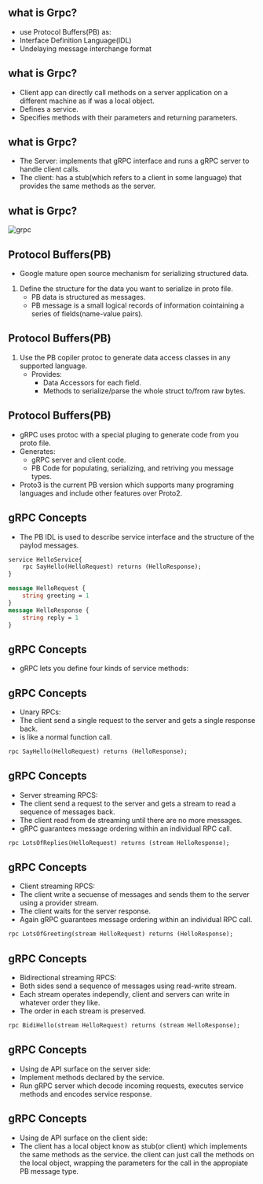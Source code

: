 ## what is Grpc?

* use Protocol Buffers(PB) as:
* Interface Definition Language(IDL)
* Undelaying message interchange format


## what is Grpc?

* Client app can directly call methods on a server application on a different machine as if was a local object.
* Defines a service.
* Specifies methods with their parameters and returning parameters.


## what is Grpc?

* The Server: implements that gRPC interface and runs a gRPC server to handle client calls.
* The client: has a stub(which refers to a client in some language) that provides the same methods as the server.


## what is Grpc?
![grpc](https://grpc.io/img/landing-2.svg)


## Protocol Buffers(PB)

* Google mature open source mechanism for serializing structured data.
1. Define the structure for the data you want to serialize in proto file.
    * PB data is structured as messages.
    * PB message is a small logical records of information cointaining a series of fields(name-value pairs).


## Protocol Buffers(PB)

1. Use the PB copiler protoc to generate data access classes in any supported language.
    * Provides:
        * Data Accessors for each field.
        * Methods to serialize/parse the whole struct to/from raw bytes.


## Protocol Buffers(PB)

* gRPC uses protoc with a special pluging to generate code from you proto file.
* Generates:
    * gRPC server and client code.
    * PB Code for populating, serializing, and retriving you message types.
* Proto3 is the current PB version which supports many programing languages and include other features over Proto2.


## gRPC Concepts

* The PB IDL is used to describe  service interface and the structure of the paylod messages.

```proto
service HelloService{
    rpc SayHello(HelloRequest) returns (HelloResponse);
}

message HelloRequest {
    string greeting = 1
}
message HelloResponse {
    string reply = 1
}
```


## gRPC Concepts

* gRPC lets you define four kinds of service methods:


## gRPC Concepts

* Unary RPCs:
* The client send a single request to the server and gets a single response back.
* is like a normal function call. 

```proto
rpc SayHello(HelloRequest) returns (HelloResponse);
```


## gRPC Concepts

* Server streaming RPCS:
* The client send a request to the server and gets a stream to read a sequence of messages back.
* The client read from de streaming until there are no more messages.
* gRPC guarantees message ordering within an individual RPC call.

```proto
rpc LotsOfReplies(HelloRequest) returns (stream HelloResponse);
```


## gRPC Concepts

* Client streaming RPCS:
* The client write a secuense of messages and sends them to the server using a provider stream.
* The client waits for the server response.
* Again gRPC guarantees message ordering within an individual RPC call.

```proto
rpc LotsOfGreeting(stream HelloRequest) returns (HelloResponse);
```


## gRPC Concepts

* Bidirectional streaming RPCS:
* Both sides send a sequence of messages using read-write stream.
* Each stream operates independly, client and servers can write in whatever order they like.
* The order in each stream is preserved. 

```proto
rpc BidiHello(stream HelloRequest) returns (stream HelloResponse);
```


## gRPC Concepts
* Using de API surface on the server side:
* Implement methods declared by the service.
* Run gRPC server which decode incoming requests, executes service methods and encodes service response.


## gRPC Concepts
* Using de API surface on the client side:
* The client has a local object know as stub(or client) which implements the same methods as the service. the client can just call the methods on the local object, wrapping the parameters for the call in the appropiate PB message type.










